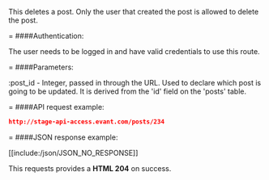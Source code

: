 <!-- --- title: DELETE /posts/:id -->

This deletes a post. Only the user that created the post is allowed to delete the post.

=
####Authentication:

The user needs to be logged in and have valid credentials to use this route.

=
####Parameters:

:post_id - Integer, passed in through the URL. Used to declare which post is going to be updated. It is derived from the 'id' field on the 'posts' table.

=
####API request example:
```json
http://stage-api-access.evant.com/posts/234
```

=
####JSON response example:

[[include:/json/JSON_NO_RESPONSE]]

This requests provides a <strong>HTML 204</strong> on success.